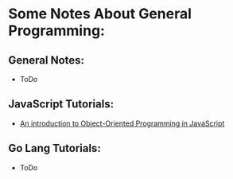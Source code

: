 # Some Notes About General Programming:

## General Notes:
- ToDo

## JavaScript Tutorials:
- [An introduction to Object-Oriented Programming in JavaScript](https://medium.freecodecamp.org/an-introduction-to-object-oriented-programming-in-javascript-8900124e316a)


## Go Lang Tutorials:
- ToDo
